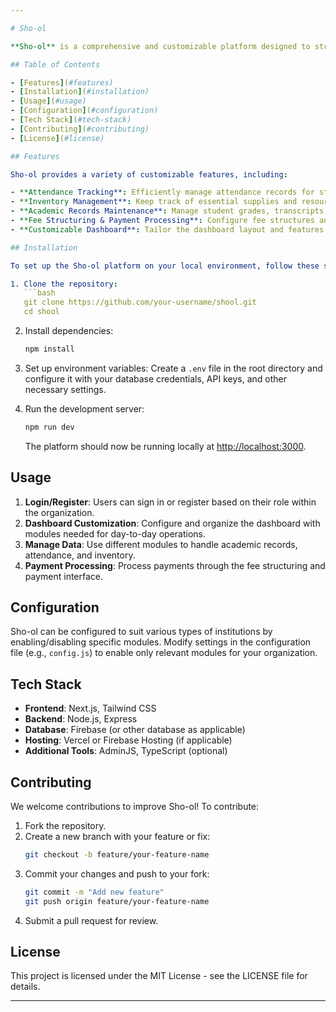 ```yaml
---

# Sho-ol

**Sho-ol** is a comprehensive and customizable platform designed to streamline school and organization management through powerful dashboard functionalities. With features like attendance tracking, inventory management, academic records maintenance, fee structuring, and payment processing, Sho-ol enables users to tailor the platform to meet specific operational needs, improving efficiency and user satisfaction.

## Table of Contents

- [Features](#features)
- [Installation](#installation)
- [Usage](#usage)
- [Configuration](#configuration)
- [Tech Stack](#tech-stack)
- [Contributing](#contributing)
- [License](#license)

## Features

Sho-ol provides a variety of customizable features, including:

- **Attendance Tracking**: Efficiently manage attendance records for students, staff, and faculty.
- **Inventory Management**: Keep track of essential supplies and resources.
- **Academic Records Maintenance**: Manage student grades, transcripts, and academic history.
- **Fee Structuring & Payment Processing**: Configure fee structures and process payments smoothly.
- **Customizable Dashboard**: Tailor the dashboard layout and features to fit the specific needs of your organization.

## Installation

To set up the Sho-ol platform on your local environment, follow these steps:

1. Clone the repository:
   ```bash
   git clone https://github.com/your-username/shool.git
   cd shool
   ```

2. Install dependencies:
   ```bash
   npm install
   ```

3. Set up environment variables: Create a `.env` file in the root directory and configure it with your database credentials, API keys, and other necessary settings.

4. Run the development server:
   ```bash
   npm run dev
   ```
   The platform should now be running locally at [http://localhost:3000](http://localhost:3000).

## Usage

1. **Login/Register**: Users can sign in or register based on their role within the organization.
2. **Dashboard Customization**: Configure and organize the dashboard with modules needed for day-to-day operations.
3. **Manage Data**: Use different modules to handle academic records, attendance, and inventory.
4. **Payment Processing**: Process payments through the fee structuring and payment interface.

## Configuration

Sho-ol can be configured to suit various types of institutions by enabling/disabling specific modules. Modify settings in the configuration file (e.g., `config.js`) to enable only relevant modules for your organization.

## Tech Stack

- **Frontend**: Next.js, Tailwind CSS
- **Backend**: Node.js, Express
- **Database**: Firebase (or other database as applicable)
- **Hosting**: Vercel or Firebase Hosting (if applicable)
- **Additional Tools**: AdminJS, TypeScript (optional)

## Contributing

We welcome contributions to improve Sho-ol! To contribute:

1. Fork the repository.
2. Create a new branch with your feature or fix:
   ```bash
   git checkout -b feature/your-feature-name
   ```
3. Commit your changes and push to your fork:
   ```bash
   git commit -m "Add new feature"
   git push origin feature/your-feature-name
   ```
4. Submit a pull request for review.

## License

This project is licensed under the MIT License - see the LICENSE file for details.

---
```

